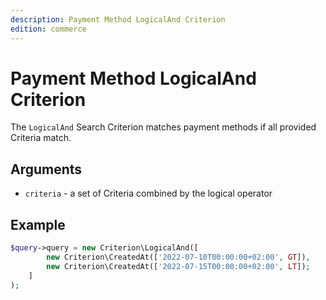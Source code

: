 ```yaml
---
description: Payment Method LogicalAnd Criterion
edition: commerce
---
```


# Payment Method LogicalAnd Criterion

The `LogicalAnd` Search Criterion matches payment methods if all provided Criteria match.

## Arguments

- `criteria` - a set of Criteria combined by the logical operator

## Example

``` php
$query->query = new Criterion\LogicalAnd([
        new Criterion\CreatedAt(['2022-07-10T00:00:00+02:00', GT]),
        new Criterion\CreatedAt(['2022-07-15T00:00:00+02:00', LT]);
    ]
);
```